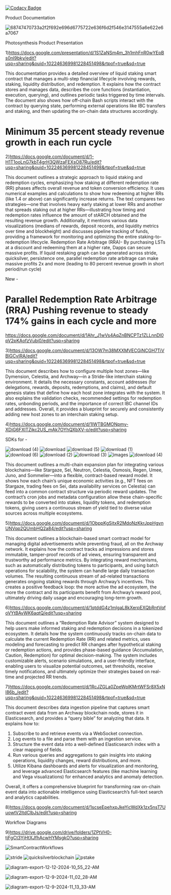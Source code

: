 [![Codacy Badge](https://app.codacy.com/project/badge/Grade/8f3febf7229748e9ac265bb0f5bd34f7)](https://app.codacy.com?utm_source=gh&utm_medium=referral&utm_content=&utm_campaign=Badge_grade)


Product Documentation


![68747470733a2f2f692e696d6775722e636f6d2f546e3147555a6e622e6a7067](https://github.com/user-attachments/assets/41d243a3-4360-45c1-aaf2-4d78cdd04325)


Photosynthesis Product Presentation


1)https://docs.google.com/presentation/d/1S1ZaNSm4m_3h1mhFnR0wYEpBs0nI9bky/edit?usp=sharing&ouid=102246369981228451498&rtpof=true&sd=true



This documentation provides a detailed overview of liquid staking smart contract that manages a multi-step financial lifecycle involving rewards, staking, liquidity distribution, and redemption. It explains how the contract stores and manages data, describes the core functions (instantiation, execution, querying), and outlines periodic tasks triggered by time intervals. The document also shows how off-chain Bash scripts interact with the contract by querying state, performing external operations like IBC transfers and staking, and then updating the on-chain data structures accordingly.


# Minimum 35 percent steady revenue growth in each run cycle


2)https://docs.google.com/document/d/1-H1T1ooLnG7kbT4grH3QWzaFEXsO87Ru/edit?usp=sharing&ouid=102246369981228451498&rtpof=true&sd=true




This document outlines a strategic approach to liquid staking and redemption cycles, emphasizing how staking at different redemption rate (RR) phases affects overall revenue and token conversion efficiency. It uses numerical examples and calculations to show how redeeming at higher RRs (like 1.4 or above) can significantly increase returns. The text compares two strategies—one that involves heavy early staking at lower RRs and another that spreads staking out at higher RRs—illustrating how timing and redemption rates influence the amount of stARCH obtained and the resulting revenue growth. Additionally, it mentions various data visualizations (medians of rewards, deposit records, and liquidity metrics over time and blockheight) and discusses pipeline tracking of funds, providing a framework for monitoring and optimizing the entire staking-to-redemption lifecycle. Redemption Rate Arbitrage (RRA)- By purchasing LSTs at a discount and redeeming them at a higher rate, Dapps can secure massive profits.
If liquid restaking graph can be generated across stride, quicksilver, persistence one, parallel redemption rate arbitrage can make massive profits 2x and more (leading to 80 percent revenue growth in short period/run cycle)



New - 
# Parallel Redemption Rate Arbitrage (RRA) Pushing revenue to steady 174% gains in each cycle and more

https://docs.google.com/document/d/1Ahr_J1wVs4AqZnBNCPTz1ZLLnnDl0pV2pKAofzVubi0/edit?usp=sharing



3)https://docs.google.com/document/d/13OW7m38MXXMVECGiNCGH7TiVBlGCvIRA/edit?usp=sharing&ouid=102246369981228451498&rtpof=true&sd=true



This document describes how to configure multiple host zones—like Dymension, Celestia, and Archway—in a Stride-like interchain staking environment. It details the necessary constants, account addresses (for delegations, rewards, deposits, redemptions, and claims), and default genesis states that define how each host zone integrates with the system. It also explains the validation checks, recommended settings for redemption rates, unbonding periods, and the importance of correct IBC channel IDs and addresses. Overall, it provides a blueprint for securely and consistently adding new host zones to an interchain staking setup.

4)https://docs.google.com/document/d/1IWTBGMONpmy-XDiG6FXlTZikc2US_mAk7OYhQXbXV-o/edit?usp=sharing






SDKs for - 

![download (4)](https://github.com/user-attachments/assets/6cf98e4b-9e84-49b3-a3d5-3b4d8aae5af2) ![download](https://github.com/user-attachments/assets/b3960ca4-e80d-4c1c-8b4e-dd80b81a88fe) 
![download (5)](https://github.com/user-attachments/assets/a503d479-7efd-4c86-b896-0cd9b578afb7) ![download (1)](https://github.com/user-attachments/assets/fe437dbd-cfeb-4162-8815-4d64c54ae905)
![download (6)](https://github.com/user-attachments/assets/64a01f23-f1cd-4bfb-ad88-3ab49fc9ff5e) ![download (2)](https://github.com/user-attachments/assets/76c4c7f0-726e-4ca6-8ad7-9361e0ec3e89)
![download (3)](https://github.com/user-attachments/assets/b509cb96-5f1f-4b8d-904d-ca0e34c150e0)  ![images](https://github.com/user-attachments/assets/f5d09cf5-a2c4-4148-9aa8-d627d16aba16)
![download (4)](https://github.com/user-attachments/assets/5c59c035-c4a7-4851-98f2-22eb8a29a0e1)

This document outlines a multi-chain expansion plan for integrating various blockchains—like Stargaze, Sei, Neutron, Celestia, Osmosis, Regen, Umee, Juno, and Sommelier—into a flexible, contract-based reward model. It shows how each chain’s unique economic activities (e.g., NFT fees on Stargaze, trading fees on Sei, data availability services on Celestia) can feed into a common contract structure via periodic reward updates. The contract’s cron jobs and metadata configuration allow these chain-specific rewards to be converted into stakes, liquidity tokens, and redemption tokens, giving users a continuous stream of yield tied to diverse value sources across multiple ecosystems.


5)https://docs.google.com/document/d/1ObppKgSjtxR2MdoNzKkrJppHgvnUNVqp2QUmbHQ2a84/edit?usp=sharing




This document outlines a blockchain-based smart contract model for managing digital advertisements while preventing fraud, all on the Archway network. It explains how the contract tracks ad impressions and stores immutable, tamper-proof records of ad views, ensuring transparent and trustworthy ad performance metrics. By integrating reward mechanisms, such as automatically distributing tokens to participants, and using batch operations for scalability, the system can handle large daily transaction volumes. The resulting continuous stream of ad-related transactions generates ongoing staking rewards through Archway’s incentives. This creates a positive feedback loop: the more active the ad ecosystem, the more the contract and its participants benefit from Archway’s reward pool, ultimately driving daily usage and encouraging long-term growth.

6)https://docs.google.com/document/d/1qtddG4z1mlgaL8kXerpEXQbRntVqfoVYtBAvWK6aqtQ/edit?usp=sharing



This document outlines a “Redemption Rate Advisor” system designed to help users make informed staking and redemption decisions in a tokenized ecosystem. It details how the system continuously tracks on-chain data to calculate the current Redemption Rate (RR) and related metrics, uses modeling and forecasting to predict RR changes after hypothetical staking or redemption actions, and provides phase-based guidance (Accumulation, Caution, Redemption) for optimal decision-making. The system includes customizable alerts, scenario simulations, and a user-friendly interface, enabling users to visualize potential outcomes, set thresholds, receive timely notifications, and ultimately optimize their strategies based on real-time and projected RR trends.

7)https://docs.google.com/document/d/1RcJZGLa0ZpeWplKMrtWFSr8X5xNl86b_/edit?usp=sharing&ouid=102246369981228451498&rtpof=true&sd=true



This document describes data ingestion pipeline that captures smart contract event data from an Archway blockchain node, stores it in Elasticsearch, and provides a “query bible” for analyzing that data. It explains how to:

1. Subscribe to and retrieve events via a WebSocket connection.
2. Log events to a file and parse them with an ingestion service.
3. Structure the event data into a well-defined Elasticsearch index with a clear mapping of fields.
4. Run various queries and aggregations to gain insights into staking operations, liquidity changes, reward distributions, and more.
5. Utilize Kibana dashboards and alerts for visualization and monitoring, and leverage advanced Elasticsearch features (like machine learning and Vega visualizations) for enhanced analytics and anomaly detection.

Overall, it offers a comprehensive blueprint for transforming raw on-chain event data into actionable intelligence using Elasticsearch’s full-text search and analytics capabilities.

8)https://docs.google.com/document/d/1scseEpehxpJkeYicWdXk1zx5nsT7UuowtV2ltdClbJs/edit?usp=sharing



Workflow Diagrams 

9)https://drive.google.com/drive/folders/1ZPtVH0-tjFgCt3YjHtXJfhAcwHYMsgkO?usp=sharing







![SmartContractWorkflows](https://github.com/user-attachments/assets/20623004-6f03-4610-a9ef-a14da3a24986)







![stride](https://github.com/user-attachments/assets/53c8da31-f0c1-4799-aba4-c0f33287857d)          ![quicksilverblockchain](https://github.com/user-attachments/assets/16181859-91f0-46dd-9650-bd381fe1b60b)           ![pstake](https://github.com/user-attachments/assets/a9e35921-da0b-49a1-9e54-4e32272a8539)


![diagram-export-12-12-2024-10_55_22-AM](https://github.com/user-attachments/assets/537af863-4a26-4e4e-bdc6-2bc79bf84cd7)











![diagram-export-12-9-2024-11_02_28-AM](https://github.com/user-attachments/assets/ef22852a-5f1e-4b18-9283-946ab27da55e)












 ![diagram-export-12-9-2024-11_13_33-AM](https://github.com/user-attachments/assets/48233a76-4ab5-4682-85d6-2e65dc6b5c75)

